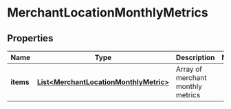
# MerchantLocationMonthlyMetrics

## Properties
Name | Type | Description | Notes
------------ | ------------- | ------------- | -------------
**items** | [**List&lt;MerchantLocationMonthlyMetric&gt;**](MerchantLocationMonthlyMetric.md) | Array of merchant monthly metrics | 



